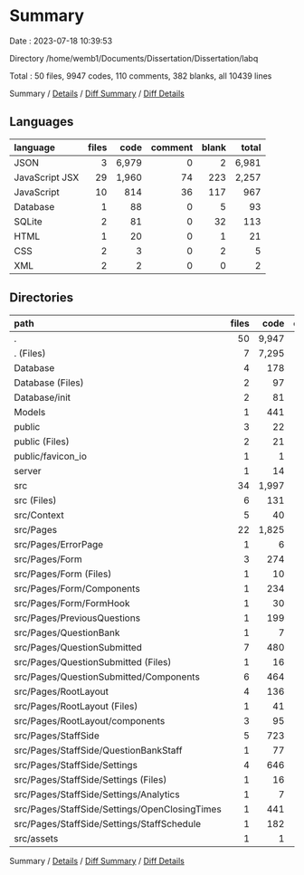 # Summary

Date : 2023-07-18 10:39:53

Directory /home/wemb1/Documents/Dissertation/Dissertation/labq

Total : 50 files,  9947 codes, 110 comments, 382 blanks, all 10439 lines

Summary / [Details](details.md) / [Diff Summary](diff.md) / [Diff Details](diff-details.md)

## Languages
| language | files | code | comment | blank | total |
| :--- | ---: | ---: | ---: | ---: | ---: |
| JSON | 3 | 6,979 | 0 | 2 | 6,981 |
| JavaScript JSX | 29 | 1,960 | 74 | 223 | 2,257 |
| JavaScript | 10 | 814 | 36 | 117 | 967 |
| Database | 1 | 88 | 0 | 5 | 93 |
| SQLite | 2 | 81 | 0 | 32 | 113 |
| HTML | 1 | 20 | 0 | 1 | 21 |
| CSS | 2 | 3 | 0 | 2 | 5 |
| XML | 2 | 2 | 0 | 0 | 2 |

## Directories
| path | files | code | comment | blank | total |
| :--- | ---: | ---: | ---: | ---: | ---: |
| . | 50 | 9,947 | 110 | 382 | 10,439 |
| . (Files) | 7 | 7,295 | 21 | 34 | 7,350 |
| Database | 4 | 178 | 1 | 42 | 221 |
| Database (Files) | 2 | 97 | 1 | 10 | 108 |
| Database/init | 2 | 81 | 0 | 32 | 113 |
| Models | 1 | 441 | 6 | 68 | 515 |
| public | 3 | 22 | 0 | 1 | 23 |
| public (Files) | 2 | 21 | 0 | 1 | 22 |
| public/favicon_io | 1 | 1 | 0 | 0 | 1 |
| server | 1 | 14 | 0 | 5 | 19 |
| src | 34 | 1,997 | 82 | 232 | 2,311 |
| src (Files) | 6 | 131 | 13 | 22 | 166 |
| src/Context | 5 | 40 | 1 | 9 | 50 |
| src/Pages | 22 | 1,825 | 68 | 201 | 2,094 |
| src/Pages/ErrorPage | 1 | 6 | 0 | 3 | 9 |
| src/Pages/Form | 3 | 274 | 7 | 27 | 308 |
| src/Pages/Form (Files) | 1 | 10 | 1 | 3 | 14 |
| src/Pages/Form/Components | 1 | 234 | 6 | 18 | 258 |
| src/Pages/Form/FormHook | 1 | 30 | 0 | 6 | 36 |
| src/Pages/PreviousQuestions | 1 | 199 | 14 | 16 | 229 |
| src/Pages/QuestionBank | 1 | 7 | 0 | 2 | 9 |
| src/Pages/QuestionSubmitted | 7 | 480 | 27 | 81 | 588 |
| src/Pages/QuestionSubmitted (Files) | 1 | 16 | 1 | 3 | 20 |
| src/Pages/QuestionSubmitted/Components | 6 | 464 | 26 | 78 | 568 |
| src/Pages/RootLayout | 4 | 136 | 17 | 23 | 176 |
| src/Pages/RootLayout (Files) | 1 | 41 | 1 | 6 | 48 |
| src/Pages/RootLayout/components | 3 | 95 | 16 | 17 | 128 |
| src/Pages/StaffSide | 5 | 723 | 3 | 49 | 775 |
| src/Pages/StaffSide/QuestionBankStaff | 1 | 77 | 1 | 12 | 90 |
| src/Pages/StaffSide/Settings | 4 | 646 | 2 | 37 | 685 |
| src/Pages/StaffSide/Settings (Files) | 1 | 16 | 0 | 4 | 20 |
| src/Pages/StaffSide/Settings/Analytics | 1 | 7 | 2 | 7 | 16 |
| src/Pages/StaffSide/Settings/OpenClosingTimes | 1 | 441 | 0 | 15 | 456 |
| src/Pages/StaffSide/Settings/StaffSchedule | 1 | 182 | 0 | 11 | 193 |
| src/assets | 1 | 1 | 0 | 0 | 1 |

Summary / [Details](details.md) / [Diff Summary](diff.md) / [Diff Details](diff-details.md)